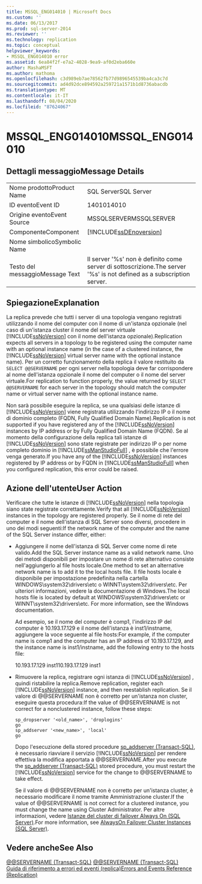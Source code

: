 ```yaml
---
title: MSSQL_ENG014010 | Microsoft Docs
ms.custom: ''
ms.date: 06/13/2017
ms.prod: sql-server-2014
ms.reviewer: ''
ms.technology: replication
ms.topic: conceptual
helpviewer_keywords:
- MSSQL_ENG014010 error
ms.assetid: 6ea84f2f-e7a2-4028-9ea9-af0d2eba660e
author: MashaMSFT
ms.author: mathoma
ms.openlocfilehash: c3d989eb7ae78562fb77d9896545539ba4ca3c7d
ms.sourcegitcommit: ad4d92dce894592a259721a1571b1d8736abacdb
ms.translationtype: MT
ms.contentlocale: it-IT
ms.lasthandoff: 08/04/2020
ms.locfileid: "87624067"
---
```

# <a name="mssql_eng014010"></a><span data-ttu-id="a7783-102">MSSQL_ENG014010</span><span class="sxs-lookup"><span data-stu-id="a7783-102">MSSQL_ENG014010</span></span>
    
## <a name="message-details"></a><span data-ttu-id="a7783-103">Dettagli messaggio</span><span class="sxs-lookup"><span data-stu-id="a7783-103">Message Details</span></span>  
  
|||  
|-|-|  
|<span data-ttu-id="a7783-104">Nome prodotto</span><span class="sxs-lookup"><span data-stu-id="a7783-104">Product Name</span></span>|<span data-ttu-id="a7783-105">SQL Server</span><span class="sxs-lookup"><span data-stu-id="a7783-105">SQL Server</span></span>|  
|<span data-ttu-id="a7783-106">ID evento</span><span class="sxs-lookup"><span data-stu-id="a7783-106">Event ID</span></span>|<span data-ttu-id="a7783-107">14010</span><span class="sxs-lookup"><span data-stu-id="a7783-107">14010</span></span>|  
|<span data-ttu-id="a7783-108">Origine evento</span><span class="sxs-lookup"><span data-stu-id="a7783-108">Event Source</span></span>|<span data-ttu-id="a7783-109">MSSQLSERVER</span><span class="sxs-lookup"><span data-stu-id="a7783-109">MSSQLSERVER</span></span>|  
|<span data-ttu-id="a7783-110">Componente</span><span class="sxs-lookup"><span data-stu-id="a7783-110">Component</span></span>|[!INCLUDE[ssDEnoversion](../../includes/ssdenoversion-md.md)]|  
|<span data-ttu-id="a7783-111">Nome simbolico</span><span class="sxs-lookup"><span data-stu-id="a7783-111">Symbolic Name</span></span>||  
|<span data-ttu-id="a7783-112">Testo del messaggio</span><span class="sxs-lookup"><span data-stu-id="a7783-112">Message Text</span></span>|<span data-ttu-id="a7783-113">Il server '%s' non è definito come server di sottoscrizione.</span><span class="sxs-lookup"><span data-stu-id="a7783-113">The server '%s' is not defined as a subscription server.</span></span>|  
  
## <a name="explanation"></a><span data-ttu-id="a7783-114">Spiegazione</span><span class="sxs-lookup"><span data-stu-id="a7783-114">Explanation</span></span>  
 <span data-ttu-id="a7783-115">La replica prevede che tutti i server di una topologia vengano registrati utilizzando il nome del computer con il nome di un'istanza opzionale (nel caso di un'istanza cluster il nome del server virtuale [!INCLUDE[ssNoVersion](../../includes/ssnoversion-md.md)] con il nome dell'istanza opzionale).</span><span class="sxs-lookup"><span data-stu-id="a7783-115">Replication expects all servers in a topology to be registered using the computer name with an optional instance name (in the case of a clustered instance, the [!INCLUDE[ssNoVersion](../../includes/ssnoversion-md.md)] virtual server name with the optional instance name).</span></span> <span data-ttu-id="a7783-116">Per un corretto funzionamento della replica il valore restituito da `SELECT @@SERVERNAME` per ogni server nella topologia deve far corrispondere al nome dell'istanza opzionale il nome del computer o il nome del server virtuale.</span><span class="sxs-lookup"><span data-stu-id="a7783-116">For replication to function properly, the value returned by `SELECT @@SERVERNAME` for each server in the topology should match the computer name or virtual server name with the optional instance name.</span></span>  
  
 <span data-ttu-id="a7783-117">Non sarà possibile eseguire la replica, se una qualsiasi delle istanze di [!INCLUDE[ssNoVersion](../../includes/ssnoversion-md.md)] viene registrata utilizzando l'indirizzo IP o il nome di dominio completo (FQDN, Fully Qualified Domain Name).</span><span class="sxs-lookup"><span data-stu-id="a7783-117">Replication is not supported if you have registered any of the [!INCLUDE[ssNoVersion](../../includes/ssnoversion-md.md)] instances by IP address or by Fully Qualified Domain Name (FQDN).</span></span> <span data-ttu-id="a7783-118">Se al momento della configurazione della replica tali istanze di [!INCLUDE[ssNoVersion](../../includes/ssnoversion-md.md)] sono state registrate per indirizzo IP o per nome completo dominio in [!INCLUDE[ssManStudioFull](../../includes/ssmanstudiofull-md.md)] , è possibile che l'errore venga generato.</span><span class="sxs-lookup"><span data-stu-id="a7783-118">If you have any of the [!INCLUDE[ssNoVersion](../../includes/ssnoversion-md.md)] instances registered by IP address or by FQDN in [!INCLUDE[ssManStudioFull](../../includes/ssmanstudiofull-md.md)] when you configured replication, this error could be raised.</span></span>  
  
## <a name="user-action"></a><span data-ttu-id="a7783-119">Azione dell'utente</span><span class="sxs-lookup"><span data-stu-id="a7783-119">User Action</span></span>  
 <span data-ttu-id="a7783-120">Verificare che tutte le istanze di [!INCLUDE[ssNoVersion](../../includes/ssnoversion-md.md)] nella topologia siano state registrate correttamente.</span><span class="sxs-lookup"><span data-stu-id="a7783-120">Verify that all [!INCLUDE[ssNoVersion](../../includes/ssnoversion-md.md)] instances in the topology are registered properly.</span></span> <span data-ttu-id="a7783-121">Se il nome di rete del computer e il nome dell'istanza di SQL Server sono diversi, procedere in uno dei modi seguenti:</span><span class="sxs-lookup"><span data-stu-id="a7783-121">If the network name of the computer and the name of the SQL Server instance differ, either:</span></span>  
  
-   <span data-ttu-id="a7783-122">Aggiungere il nome dell'istanza di SQL Server come nome di rete valido.</span><span class="sxs-lookup"><span data-stu-id="a7783-122">Add the SQL Server instance name as a valid network name.</span></span> <span data-ttu-id="a7783-123">Uno dei metodi disponibili per impostare un nome di rete alternativo consiste nell'aggiungerlo al file hosts locale.</span><span class="sxs-lookup"><span data-stu-id="a7783-123">One method to set an alternative network name is to add it to the local hosts file.</span></span> <span data-ttu-id="a7783-124">Il file hosts locale è disponibile per impostazione predefinita nella cartella WINDOWS\system32\drivers\etc o WINNT\system32\drivers\etc. Per ulteriori informazioni, vedere la documentazione di Windows.</span><span class="sxs-lookup"><span data-stu-id="a7783-124">The local hosts file is located by default at WINDOWS\system32\drivers\etc or WINNT\system32\drivers\etc. For more information, see the Windows documentation.</span></span>  
  
     <span data-ttu-id="a7783-125">Ad esempio, se il nome del computer è comp1, l'indirizzo IP del computer è 10.193.17.129 e il nome dell'istanza è inst1/instname, aggiungere la voce seguente al file hosts:</span><span class="sxs-lookup"><span data-stu-id="a7783-125">For example, if the computer name is comp1 and the computer has an IP address of 10.193.17.129, and the instance name is inst1/instname, add the following entry to the hosts file:</span></span>  
  
     <span data-ttu-id="a7783-126">10.193.17.129 inst1</span><span class="sxs-lookup"><span data-stu-id="a7783-126">10.193.17.129 inst1</span></span>  
  
-   <span data-ttu-id="a7783-127">Rimuovere la replica, registrare ogni istanza di [!INCLUDE[ssNoVersion](../../includes/ssnoversion-md.md)] , quindi ristabilire la replica.</span><span class="sxs-lookup"><span data-stu-id="a7783-127">Remove replication, register each [!INCLUDE[ssNoVersion](../../includes/ssnoversion-md.md)] instance, and then reestablish replication.</span></span> <span data-ttu-id="a7783-128">Se il valore di @@SERVERNAME non è corretto per un'istanza non cluster, eseguire questa procedura:</span><span class="sxs-lookup"><span data-stu-id="a7783-128">If the value of @@SERVERNAME is not correct for a nonclustered instance, follow these steps:</span></span>  
  
    ```  
    sp_dropserver '<old_name>', 'droplogins'  
    go  
    sp_addserver '<new_name>', 'local'  
    go  
    ```  
  
     <span data-ttu-id="a7783-129">Dopo l'esecuzione della stored procedure [sp_addserver &#40;Transact-SQL&#41;](/sql/relational-databases/system-stored-procedures/sp-addserver-transact-sql), è necessario riavviare il servizio [!INCLUDE[ssNoVersion](../../includes/ssnoversion-md.md)] per rendere effettiva la modifica apportata a @@SERVERNAME.</span><span class="sxs-lookup"><span data-stu-id="a7783-129">After you execute the [sp_addserver &#40;Transact-SQL&#41;](/sql/relational-databases/system-stored-procedures/sp-addserver-transact-sql) stored procedure, you must restart the [!INCLUDE[ssNoVersion](../../includes/ssnoversion-md.md)] service for the change to @@SERVERNAME to take effect.</span></span>  
  
     <span data-ttu-id="a7783-130">Se il valore di @@SERVERNAME non è corretto per un'istanza cluster, è necessario modificare il nome tramite Amministrazione cluster.</span><span class="sxs-lookup"><span data-stu-id="a7783-130">If the value of @@SERVERNAME is not correct for a clustered instance, you must change the name using Cluster Administrator.</span></span> <span data-ttu-id="a7783-131">Per altre informazioni, vedere [Istanze del cluster di failover Always On &#40;SQL Server&#41;](../../sql-server/failover-clusters/windows/always-on-failover-cluster-instances-sql-server.md).</span><span class="sxs-lookup"><span data-stu-id="a7783-131">For more information, see [AlwaysOn Failover Cluster Instances &#40;SQL Server&#41;](../../sql-server/failover-clusters/windows/always-on-failover-cluster-instances-sql-server.md).</span></span>  
  
## <a name="see-also"></a><span data-ttu-id="a7783-132">Vedere anche</span><span class="sxs-lookup"><span data-stu-id="a7783-132">See Also</span></span>  
 <span data-ttu-id="a7783-133">[@@SERVERNAME &#40;Transact-SQL&#41;](/sql/t-sql/functions/servername-transact-sql) </span><span class="sxs-lookup"><span data-stu-id="a7783-133">[@@SERVERNAME &#40;Transact-SQL&#41;](/sql/t-sql/functions/servername-transact-sql) </span></span>  
 [<span data-ttu-id="a7783-134">Guida di riferimento a errori ed eventi &#40;replica&#41;</span><span class="sxs-lookup"><span data-stu-id="a7783-134">Errors and Events Reference &#40;Replication&#41;</span></span>](errors-and-events-reference-replication.md)  
  
  
